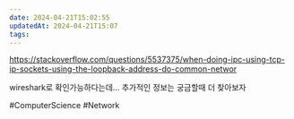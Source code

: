```yaml
---
date: 2024-04-21T15:02:55
updatedAt: 2024-04-21T15:07
tags: 
---
```



https://stackoverflow.com/questions/5537375/when-doing-ipc-using-tcp-ip-sockets-using-the-loopback-address-do-common-networ

wireshark로 확인가능하다는데... 추가적인 정보는 궁금할때 더 찾아보자

#ComputerScience 
#Network 